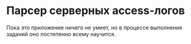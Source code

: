 # Парсер серверных access-логов

Пока это приложение ничего не умeет, но в процессе выполнения заданий оно постепенно всему научится.